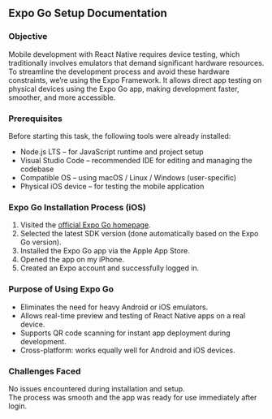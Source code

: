 ## Expo Go Setup Documentation

### Objective

Mobile development with React Native requires device testing, which traditionally involves emulators that demand significant hardware resources. To streamline the development process and avoid these hardware constraints, we’re using the Expo Framework. It allows direct app testing on physical devices using the Expo Go app, making development faster, smoother, and more accessible.

### Prerequisites

Before starting this task, the following tools were already installed:

- Node.js LTS – for JavaScript runtime and project setup  
- Visual Studio Code – recommended IDE for editing and managing the codebase  
- Compatible OS – using macOS / Linux / Windows (user-specific)  
- Physical iOS device – for testing the mobile application  

### Expo Go Installation Process (iOS)

1. Visited the [official Expo Go homepage](https://expo.dev/go).
2. Selected the latest SDK version (done automatically based on the Expo Go version).
3. Installed the Expo Go app via the Apple App Store.
4. Opened the app on my iPhone.
5. Created an Expo account and successfully logged in.

### Purpose of Using Expo Go

- Eliminates the need for heavy Android or iOS emulators.
- Allows real-time preview and testing of React Native apps on a real device.
- Supports QR code scanning for instant app deployment during development.
- Cross-platform: works equally well for Android and iOS devices.

### Challenges Faced

No issues encountered during installation and setup.  
The process was smooth and the app was ready for use immediately after login.
